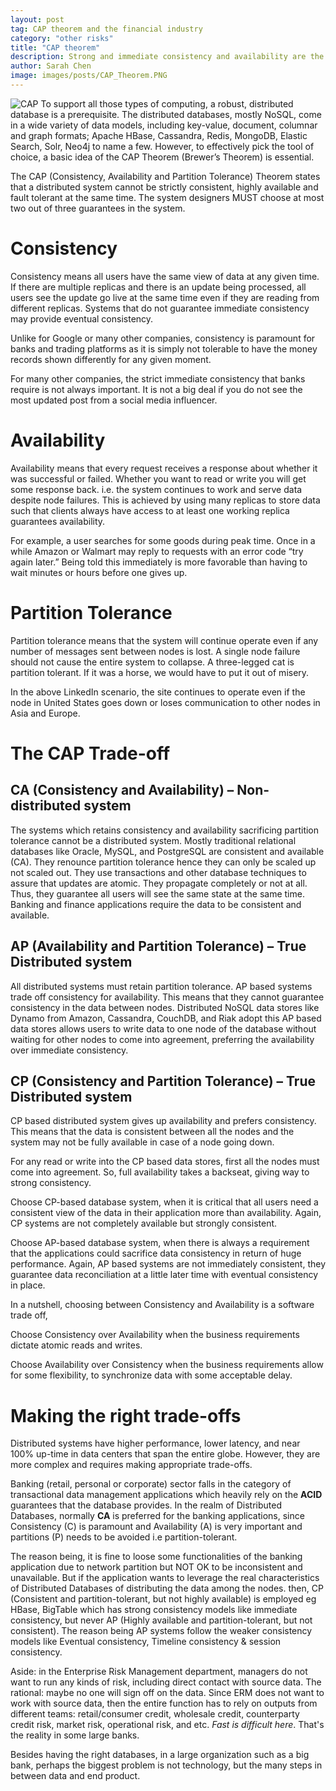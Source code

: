 ```yaml
---
layout: post
tag: CAP theorem and the financial industry
category: "other risks"
title: "CAP theorem"
description: Strong and immediate consistency and availability are the requirements for banking apps. 
author: Sarah Chen
image: images/posts/CAP_Theorem.PNG
---
```

![CAP](https://upload.wikimedia.org/wikipedia/commons/thumb/b/be/CAP_Theorem.svg/330px-CAP_Theorem.svg.png)
To support all those types of computing, a robust, distributed database is a prerequisite. The distributed databases, mostly NoSQL, come in a wide variety of data models, including key-value, document, columnar and graph formats; Apache HBase, Cassandra, Redis, MongoDB, Elastic Search, Solr, Neo4j to name a few. However, to effectively pick the tool of choice, a basic idea of the CAP Theorem (Brewer’s Theorem) is essential.

The CAP (Consistency, Availability and Partition Tolerance) Theorem states that a distributed system cannot be strictly consistent, highly available and fault tolerant at the same time. The system designers MUST choose at most two out of three guarantees in the system.

# Consistency
Consistency means all users have the same view of data at any given time.  If there are multiple replicas and there is an update being processed, all users see the update go live at the same time even if they are reading from different replicas. Systems that do not guarantee immediate consistency may provide eventual consistency.

Unlike for Google or many other companies, consistency is paramount for banks and trading platforms as it is simply not tolerable to have the money records shown differently for any given moment. 

For many other companies, the strict immediate consistency that banks require is not always important. It is not a big deal if you do not see the most updated post from a social media influencer. 

# Availability

Availability means that every request receives a response about whether it was successful or failed. Whether you want to read or write you will get some response back. i.e. the system continues to work and serve data despite node failures. This is achieved by using many replicas to store data such that clients always have access to at least one working replica guarantees availability.

For example, a user searches for some goods during peak time. Once in a while Amazon or Walmart may reply to requests with an error code “try again later.” Being told this immediately is more favorable than having to wait minutes or hours before one gives up.

# Partition Tolerance

Partition tolerance means that the system will continue operate even if any number of messages sent between nodes is lost. A single node failure should not cause the entire system to collapse. A three-legged cat is partition tolerant. If it was a horse, we would have to put it out of misery.

In the above LinkedIn scenario, the site continues to operate even if the node in United States goes down or loses communication to other nodes in Asia and Europe.

# The CAP Trade-off
## CA (Consistency and Availability) – Non-distributed system

The systems which retains consistency and availability sacrificing partition tolerance cannot be a distributed system. Mostly traditional relational databases like Oracle, MySQL, and PostgreSQL are consistent and available (CA). They renounce partition tolerance hence they can only be scaled up not scaled out. They use transactions and other database techniques to assure that updates are atomic. They propagate completely or not at all. Thus, they guarantee all users will see the same state at the same time. Banking and finance applications require the data to be consistent and available.

## AP (Availability and Partition Tolerance) – True Distributed system

All distributed systems must retain partition tolerance. AP based systems trade off consistency for availability. This means that they cannot guarantee consistency in the data between nodes. Distributed NoSQL data stores like Dynamo from Amazon, Cassandra, CouchDB, and Riak adopt this AP based data stores allows users to write data to one node of the database without waiting for other nodes to come into agreement, preferring the availability over immediate consistency.

## CP (Consistency and Partition Tolerance) – True Distributed system

CP based distributed system gives up availability and prefers consistency. This means that the data is consistent between all the nodes and the system may not be fully available in case of a node going down.

For any read or write into the CP based data stores, first all the nodes must come into agreement. So, full availability takes a backseat, giving way to strong consistency.

Choose CP-based database system, when it is critical that all users need a consistent view of the data in their application more than availability. Again, CP systems are not completely available but strongly consistent.

Choose AP-based database system, when there is always a requirement that the applications could sacrifice data consistency in return of huge performance. Again, AP based systems are not immediately consistent, they guarantee data reconciliation at a little later time with eventual consistency in place.

In a nutshell, choosing between Consistency and Availability is a software trade off,

Choose Consistency over Availability when the business requirements dictate atomic reads and writes.

Choose Availability over Consistency when the business requirements allow for some flexibility, to synchronize data with some acceptable delay.

# Making the right trade-offs
Distributed systems have higher performance, lower latency, and near 100% up-time in data centers that span the entire globe. However, they are more complex and requires making appropriate trade-offs.

Banking (retail, personal or corporate) sector falls in the category of transactional data management applications which heavily rely on the **ACID** guarantees that the database provides. In the realm of Distributed Databases, normally **CA** is preferred for the banking applications, since Consistency (C) is paramount and Availability (A) is very important and partitions (P) needs to be avoided i.e partition-tolerant. 

The reason being, it is fine to loose some functionalities of the banking application due to network partition but NOT OK to be inconsistent and unavailable. But if the application wants to leverage the real characteristics of Distributed Databases of distributing the data among the nodes. then, CP (Consistent and partition-tolerant, but not highly available) is employed eg HBase, BigTable which has strong consistency models like immediate consistency, but never AP (Highly available and partition-tolerant, but not consistent). The reason being AP systems follow the weaker consistency models like Eventual consistency, Timeline consistency & session consistency. 


Aside: in the Enterprise Risk Management department, managers do not want to run any kinds of risk, including direct contact with source data.  The rational:  maybe no one will sign off on the data.    Since ERM does not want to work with source data, then the entire function has to rely on outputs from different teams: retail/consumer credit, wholesale credit, counterparty credit risk, market risk, operational risk, and etc.  *Fast is difficult here*.  That's the reality in some large banks. 

Besides having the right databases, in a large organization such as a big bank, perhaps the biggest problem is not technology, but the many  steps in between data and end product. 

